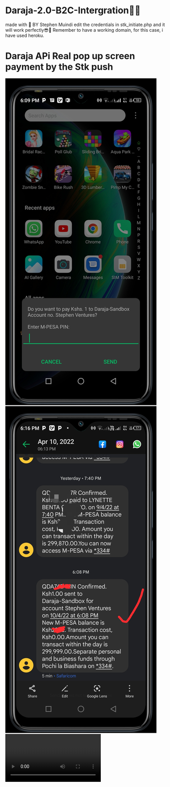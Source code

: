 # Daraja-2.0-B2C-Intergration👨‍💻
made with 💖 BY Stephen Muindi
edit the credentials in stk_initiate.php and it will work perfectly😎🌈
Remember to have a working domain, for this case, i have used heroku.

# Daraja APi Real pop up screen payment by the Stk push 
![](Screenshot_20220410-181015.jpg) ![](Screenshot_20220410-181732.jpg) 
![](screen-20220410-182139.mp4)  






